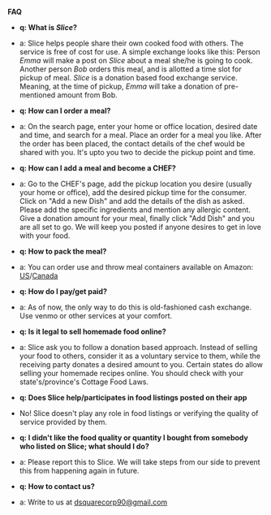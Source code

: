 **FAQ**
- **q: What is *Slice*?**
- a: Slice helps people share their own cooked food with others. The service is free of cost for use. A simple exchange looks like this: Person *Emma* will make a post on *Slice* about a meal she/he is going to cook. Another person *Bob* orders this meal, and is allotted a time slot for pickup of meal. *Slice* is a donation based food exchange service. Meaning, at the time of pickup, *Emma* will take a donation of pre-mentioned amount from Bob.

- **q: How can I order a meal?**
- a: On the search page, enter your home or office location, desired date and time, and search for a meal. Place an order for a meal you like. After the order has been placed, the contact details of the chef would be shared with you. It's upto you two to decide the pickup point and time.

- **q: How can I add a meal and become a CHEF?**
- a: Go to the CHEF's page, add the pickup location you desire (usually your home or office), add the desired pickup time for the consumer. 
            Click on \"Add a new Dish\" and add the details of the dish as asked. Please add the specific ingredients and mention any allergic content. 
            Give a donation amount for your meal, finally click \"Add Dish\" and you are all set to go. We will keep you posted if anyone desires to get in love with your food.

- **q: How to pack the meal?**
- a: You can order use and throw meal containers available on Amazon: [US](https://www.amazon.com/gp/search?ie=UTF8&tag=dsquare-20&linkCode=ur2&linkId=542dea51444b9da8476466c0e0bf9dbf&camp=1789&creative=9325&index=aps&keywords=use%20and%20throw%20lunch%20boxes)/[Canada](https://www.amazon.ca/gp/search?ie=UTF8&tag=dsquare-20&linkCode=ur2&linkId=542dea51444b9da8476466c0e0bf9dbf&camp=1789&creative=9325&index=aps&keywords=use%20and%20throw%20lunch%20boxes)

- **q: How do I pay/get paid?**
- a: As of now, the only way to do this is old-fashioned cash exchange. Use venmo or other services at your comfort.

- **q: Is it legal to sell homemade food online?**
- a: Slice ask you to follow a donation based approach. Instead of selling your food to others, consider it as a voluntary service to them,
while the receiving party donates a desired amount to you.
Certain states do allow selling your homemade recipes online. You should check with your state's/province's Cottage Food Laws. 

- **q: Does Slice help/participates in food listings posted on their app**
- No! Slice doesn't play any role in food listings or verifying the quality of service provided by them. 

- **q: I didn't like the food quality or quantity I bought from somebody who listed on Slice; what should I do?**
- a: Please report this to Slice. We will take steps from our side to prevent this from happening again in future. 

- **q: How to contact us?**
- a: Write to us at dsquarecorp90@gmail.com
